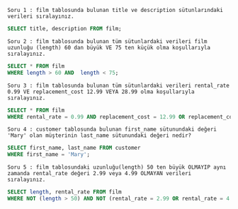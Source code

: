 `Soru 1 : film tablosunda bulunan title ve description sütunlarındaki verileri sıralayınız.` <br>
```SQL
SELECT title, description FROM film;
```
`Soru 2 : film tablosunda bulunan tüm sütunlardaki verileri film uzunluğu (length) 60 dan büyük VE 75 ten küçük olma koşullarıyla sıralayınız.` <br>
```SQL
SELECT * FROM film 
WHERE length > 60 AND  length < 75; 
```
`Soru 3 : film tablosunda bulunan tüm sütunlardaki verileri rental_rate 0.99 VE replacement_cost 12.99 VEYA 28.99 olma koşullarıyla sıralayınız.` <br>
```SQL
SELECT * FROM film  
WHERE rental_rate = 0.99 AND replacement_cost = 12.99 OR replacement_cost = 28.99;
```
`Soru 4 : customer tablosunda bulunan first_name sütunundaki değeri 'Mary' olan müşterinin last_name sütunundaki değeri nedir?` <br>
```SQL
SELECT first_name, last_name FROM customer 
WHERE first_name = 'Mary';
```
`Soru 5 : film tablosundaki uzunluğu(length) 50 ten büyük OLMAYIP aynı zamanda rental_rate değeri 2.99 veya 4.99 OLMAYAN verileri sıralayınız.` <br>
```SQL
SELECT length, rental_rate FROM film 
WHERE NOT (length > 50) AND NOT (rental_rate = 2.99 OR rental_rate = 4.99);
```

